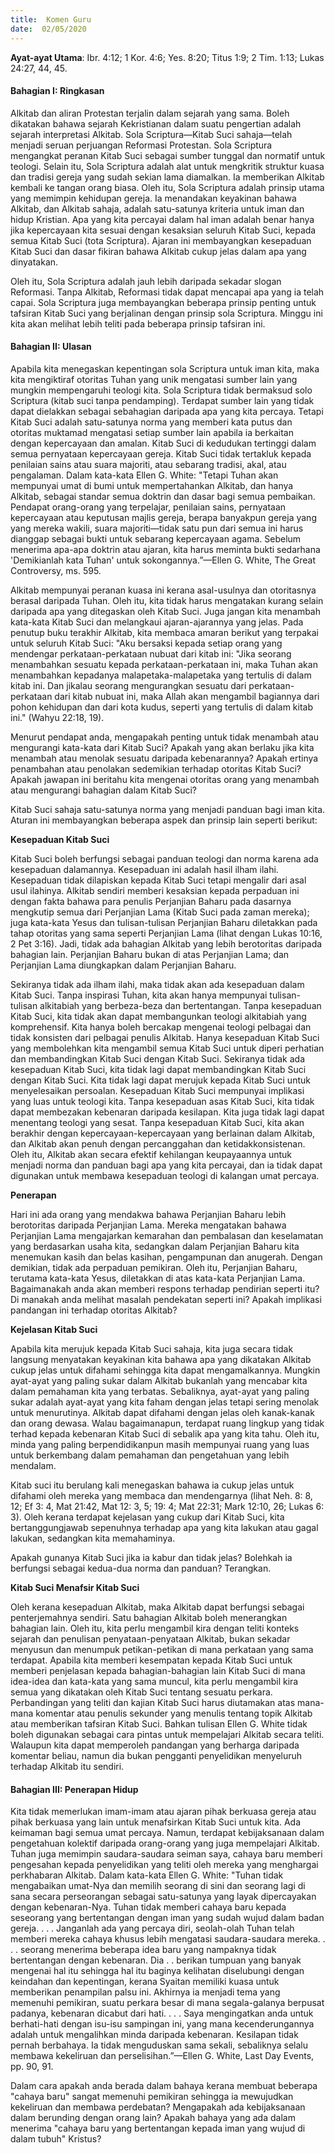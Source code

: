 ```yaml
---
title:  Komen Guru
date:  02/05/2020
---
```


**Ayat-ayat Utama**: Ibr. 4:12; 1 Kor. 4:6; Yes. 8:20; Titus 1:9; 2 Tim. 1:13; Lukas 24:27, 44, 45.

#### Bahagian I: Ringkasan

Alkitab dan aliran Protestan terjalin dalam sejarah yang sama. Boleh dikatakan bahawa sejarah Kekristianan dalam suatu pengertian adalah sejarah interpretasi Alkitab. Sola Scriptura—Kitab Suci sahaja—telah menjadi seruan perjuangan Reformasi Protestan. Sola Scriptura mengangkat peranan Kitab Suci sebagai sumber tunggal dan normatif untuk teologi. Selain itu, Sola Scriptura adalah alat untuk mengkritik struktur kuasa  dan tradisi gereja yang sudah sekian lama diamalkan.  Ia memberikan Alkitab kembali ke tangan orang biasa. Oleh itu, Sola Scriptura adalah prinsip utama yang memimpin kehidupan gereja. Ia menandakan keyakinan bahawa Alkitab, dan Alkitab sahaja, adalah satu-satunya kriteria untuk iman dan hidup Kristian. Apa yang kita percayai dalam hal iman adalah benar hanya jika kepercayaan kita sesuai dengan kesaksian seluruh Kitab Suci, kepada semua Kitab Suci (tota Scriptura). Ajaran ini membayangkan kesepaduan Kitab Suci dan dasar fikiran bahawa Alkitab cukup jelas dalam apa yang dinyatakan.

Oleh itu, Sola Scriptura adalah jauh lebih daripada sekadar slogan Reformasi. Tanpa Alkitab, Reformasi tidak dapat mencapai apa yang ia telah capai. Sola Scriptura juga membayangkan beberapa prinsip penting untuk tafsiran Kitab Suci yang berjalinan dengan prinsip sola Scriptura. Minggu ini kita akan melihat lebih teliti pada beberapa prinsip tafsiran ini.

#### Bahagian II: Ulasan

Apabila kita menegaskan kepentingan sola Scriptura untuk iman kita, maka kita mengiktiraf  otoritas Tuhan yang unik mengatasi sumber lain yang mungkin mempengaruhi teologi kita. Sola Scriptura tidak bermaksud solo Scriptura (kitab suci tanpa pendamping). Terdapat sumber lain yang tidak dapat dielakkan sebagai sebahagian daripada apa yang kita percaya. Tetapi Kitab Suci  adalah satu-satunya norma yang memberi kata putus dan otoritas muktamad mengatasi setiap sumber lain apabila ia berkaitan dengan kepercayaan dan amalan. Kitab Suci di kedudukan tertinggi dalam semua pernyataan kepercayaan gereja. Kitab Suci tidak tertakluk kepada penilaian sains atau suara majoriti, atau sebarang tradisi, akal, atau pengalaman. Dalam kata-kata Ellen G. White: "Tetapi Tuhan akan mempunyai umat di bumi untuk mempertahankan Alkitab, dan hanya Alkitab, sebagai standar semua doktrin dan dasar bagi semua pembaikan. Pendapat orang-orang yang terpelajar, penilaian sains, pernyataan kepercayaan atau keputusan majlis gereja, berapa banyakpun gereja yang yang mereka wakili, suara majoriti—tidak satu pun dari semua ini harus dianggap sebagai bukti untuk sebarang kepercayaan agama. Sebelum menerima apa-apa doktrin atau ajaran, kita harus meminta bukti sedarhana 'Demikianlah kata Tuhan' untuk sokongannya.”—Ellen G. White, The Great Controversy, ms. 595.

Alkitab mempunyai peranan kuasa ini kerana  asal-usulnya dan otoritasnya berasal daripada Tuhan. Oleh itu, kita tidak harus mengatakan kurang selain daripada apa yang ditegaskan oleh Kitab Suci. Juga jangan kita menambah kata-kata Kitab Suci dan melangkaui ajaran-ajarannya yang jelas. Pada penutup buku terakhir Alkitab, kita membaca amaran berikut yang terpakai untuk seluruh Kitab Suci: "Aku bersaksi kepada setiap orang yang mendengar perkataan-perkataan nubuat dari kitab ini: "Jika seorang menambahkan sesuatu kepada perkataan-perkataan ini, maka Tuhan akan menambahkan kepadanya malapetaka-malapetaka yang tertulis di dalam kitab ini. Dan jikalau seorang mengurangkan sesuatu dari perkataan-perkataan dari kitab nubuat ini, maka Allah akan mengambil bagiannya dari pohon kehidupan dan dari kota kudus, seperti yang tertulis di dalam kitab ini."  (Wahyu 22:18, 19).

Menurut pendapat anda, mengapakah penting untuk tidak menambah atau mengurangi  kata-kata dari Kitab Suci? Apakah yang akan berlaku jika kita menambah atau menolak sesuatu daripada kebenarannya? Apakah ertinya penambahan atau penolakan sedemikian terhadap otoritas Kitab Suci? Apakah jawapan ini beritahu kita mengenai otoritas orang yang menambah atau mengurangi bahagian dalam Kitab Suci?

Kitab Suci sahaja satu-satunya norma yang menjadi panduan bagi iman kita. Aturan ini membayangkan beberapa aspek dan prinsip lain seperti berikut:

**Kesepaduan Kitab Suci**

Kitab Suci  boleh berfungsi sebagai panduan teologi dan norma karena ada kesepaduan dalamannya. Kesepaduan ini adalah hasil ilham ilahi. Kesepaduan tidak dilapiskan kepada Kitab Suci tetapi mengalir dari asal usul ilahinya. Alkitab sendiri memberi kesaksian kepada perpaduan ini dengan fakta bahawa para penulis Perjanjian Baharu pada dasarnya mengkutip semua dari Perjanjian Lama (Kitab Suci pada zaman mereka); juga kata-kata Yesus dan tulisan-tulisan Perjanjian Baharu diletakkan pada tahap otoritas yang sama seperti Perjanjian Lama (lihat dengan Lukas 10:16, 2 Pet 3:16). Jadi, tidak ada bahagian Alkitab yang lebih berotoritas daripada bahagian lain. Perjanjian Baharu bukan di atas Perjanjian Lama; dan Perjanjian Lama diungkapkan dalam Perjanjian Baharu.

Sekiranya tidak ada ilham ilahi, maka tidak akan ada kesepaduan dalam Kitab Suci. Tanpa inspirasi Tuhan, kita akan hanya mempunyai tulisan-tulisan alkitabiah yang berbeza-beza dan bertentangan. Tanpa kesepaduan Kitab Suci, kita tidak akan dapat membangunkan teologi alkitabiah yang komprehensif. Kita hanya boleh bercakap mengenai teologi pelbagai dan tidak konsisten dari pelbagai penulis Alkitab. Hanya kesepaduan Kitab Suci yang membolehkan kita mengambil semua Kitab Suci untuk diperi perhatian dan membandingkan Kitab Suci dengan Kitab Suci.  Sekiranya tidak ada kesepaduan Kitab Suci, kita tidak lagi dapat membandingkan Kitab Suci dengan Kitab Suci. Kita tidak lagi dapat merujuk kepada Kitab Suci untuk menyelesaikan  persoalan. Kesepaduan Kitab Suci mempunyai implikasi yang luas untuk teologi kita. Tanpa kesepaduan asas Kitab Suci, kita tidak dapat membezakan kebenaran daripada kesilapan. Kita juga tidak lagi dapat menentang  teologi yang sesat. Tanpa kesepaduan Kitab Suci, kita akan berakhir dengan kepercayaan-kepercayaan yang berlainan dalam Alkitab, dan Alkitab akan penuh dengan percanggahan dan ketidakkonsistenan. Oleh itu, Alkitab akan secara efektif kehilangan keupayaannya untuk menjadi norma dan panduan bagi apa yang kita percayai, dan ia tidak dapat digunakan untuk membawa kesepaduan teologi di kalangan umat percaya.

**Penerapan**

Hari ini ada orang yang mendakwa bahawa Perjanjian Baharu lebih berotoritas daripada Perjanjian Lama. Mereka mengatakan bahawa Perjanjian Lama mengajarkan kemarahan dan pembalasan dan keselamatan yang berdasarkan usaha kita, sedangkan dalam Perjanjian Baharu kita menemukan kasih dan belas kasihan, pengampunan dan anugerah. Dengan demikian, tidak ada perpaduan pemikiran. Oleh itu, Perjanjian Baharu, terutama kata-kata Yesus, diletakkan di atas kata-kata Perjanjian Lama. Bagaimanakah anda akan memberi respons terhadap pendirian seperti itu?  Di manakah anda melihat masalah pendekatan seperti ini? Apakah implikasi pandangan ini terhadap otoritas Alkitab?

**Kejelasan Kitab Suci**

Apabila kita merujuk kepada Kitab Suci sahaja, kita juga secara tidak langsung menyatakan keyakinan kita bahawa apa yang dikatakan Alkitab cukup jelas untuk difahami sehingga kita dapat mengamalkannya. Mungkin ayat-ayat yang paling sukar dalam Alkitab bukanlah yang mencabar kita dalam pemahaman kita yang terbatas. Sebaliknya, ayat-ayat yang paling sukar adalah ayat-ayat yang kita faham dengan jelas tetapi sering menolak untuk menurutinya. Alkitab dapat difahami dengan jelas oleh kanak-kanak dan orang dewasa. Walau bagaimanapun, terdapat ruang lingkup yang tidak terhad kepada kebenaran Kitab Suci di sebalik apa yang kita tahu. Oleh itu, minda yang paling berpendidikanpun masih mempunyai ruang yang luas untuk berkembang dalam pemahaman dan pengetahuan yang lebih mendalam.

Kitab suci itu berulang kali menegaskan bahawa ia cukup jelas untuk difahami oleh mereka yang membaca dan mendengarnya (lihat Neh. 8: 8, 12; Ef 3: 4, Mat 21:42, Mat 12: 3, 5; 19: 4; Mat 22:31; Mark 12:10, 26; Lukas 6: 3). Oleh kerana terdapat kejelasan yang cukup dari Kitab Suci, kita bertanggungjawab sepenuhnya terhadap apa yang kita lakukan atau gagal lakukan, sedangkan kita memahaminya.

Apakah gunanya Kitab Suci jika ia kabur dan tidak jelas? Bolehkah ia berfungsi sebagai kedua-dua norma dan panduan? Terangkan.

**Kitab Suci Menafsir Kitab Suci**

Oleh kerana kesepaduan Alkitab, maka Alkitab dapat berfungsi sebagai penterjemahnya sendiri. Satu bahagian Alkitab boleh menerangkan  bahagian lain. Oleh itu, kita perlu mengambil kira dengan teliti konteks sejarah dan penulisan penyataan-penyataan Alkitab, bukan sekadar menyusun dan menumpuk petikan-petikan di mana perkataan yang sama terdapat. Apabila kita memberi kesempatan kepada Kitab Suci untuk memberi penjelasan kepada bahagian-bahagian lain Kitab Suci di mana idea-idea dan kata-kata yang sama muncul, kita perlu mengambil kira semua yang dikatakan oleh Kitab Suci tentang sesuatu perkara. Perbandingan yang teliti dan kajian Kitab Suci harus diutamakan atas mana-mana komentar atau penulis sekunder yang menulis tentang topik Alkitab atau memberikan tafsiran Kitab Suci. Bahkan tulisan Ellen G. White tidak boleh digunakan sebagai cara pintas untuk mempelajari Alkitab secara teliti. Walaupun kita dapat memperoleh pandangan yang berharga daripada komentar beliau, namun dia bukan pengganti penyelidikan menyeluruh terhadap Alkitab itu sendiri.

#### Bahagian III: Penerapan Hidup

Kita tidak memerlukan imam-imam atau ajaran pihak berkuasa gereja atau pihak berkuasa yang lain untuk menafsirkan Kitab Suci untuk kita. Ada keimaman bagi semua umat percaya. Namun, terdapat kebijaksanaan dalam pengetahuan kolektif daripada orang-orang yang juga mempelajari Alkitab. Tuhan juga memimpin saudara-saudara seiman saya,  cahaya baru memberi pengesahan kepada  penyelidikan yang teliti oleh mereka yang menghargai perkhabaran Alkitab. Dalam kata-kata Ellen G. White:  "Tuhan tidak mengabaikan umat-Nya dan memilih seorang di sini dan seorang lagi di sana secara perseorangan  sebagai satu-satunya yang layak dipercayakan dengan kebenaran-Nya. Tuhan tidak memberi  cahaya baru kepada seseorang yang bertentangan dengan iman yang sudah wujud dalam badan gereja. . . . Janganlah ada yang percaya diri, seolah-olah Tuhan telah memberi mereka cahaya khusus lebih mengatasi saudara-saudara mereka. . . . seorang menerima beberapa idea baru yang nampaknya tidak bertentangan dengan kebenaran. Dia . . berikan tumpuan yang banyak  mengenai hal itu sehingga hal itu baginya kelihatan diselubungi dengan keindahan dan kepentingan, kerana Syaitan memiliki kuasa untuk memberikan penampilan palsu ini. Akhirnya ia menjadi tema yang memenuhi pemikiran, suatu perkara besar di mana segala-galanya berpusat padanya,  kebenaran dicabut dari hati. . . . Saya mengingatkan anda untuk berhati-hati dengan isu-isu sampingan ini,  yang mana kecenderungannya adalah  untuk mengalihkan minda daripada kebenaran. Kesilapan tidak pernah berbahaya. Ia tidak  menguduskan sama sekali, sebaliknya selalu membawa kekeliruan dan perselisihan.”—Ellen G. White, Last Day Events, pp. 90, 91.

Dalam  cara apakah  anda berada dalam bahaya kerana membuat beberapa "cahaya baru" sangat memenuhi pemikiran sehingga ia mewujudkan kekeliruan dan membawa perdebatan? Mengapakah ada kebijaksanaan dalam berunding dengan orang lain? Apakah bahaya yang ada dalam menerima "cahaya baru yang bertentangan kepada iman yang wujud di dalam tubuh" Kristus?